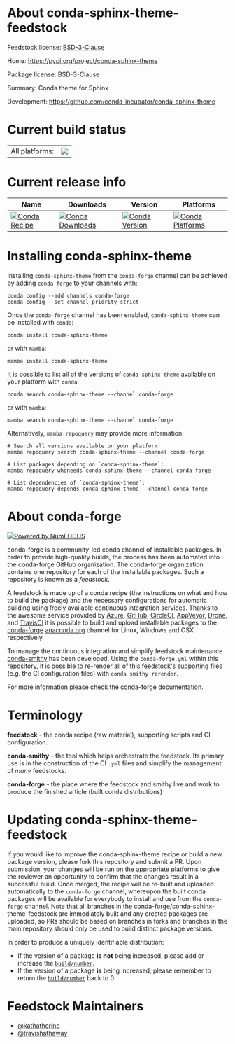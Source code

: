 About conda-sphinx-theme-feedstock
==================================

Feedstock license: [BSD-3-Clause](https://github.com/conda-forge/conda-sphinx-theme-feedstock/blob/main/LICENSE.txt)

Home: https://pypi.org/project/conda-sphinx-theme

Package license: BSD-3-Clause

Summary: Conda theme for Sphinx

Development: https://github.com/conda-incubator/conda-sphinx-theme

Current build status
====================


<table><tr><td>All platforms:</td>
    <td>
      <a href="https://dev.azure.com/conda-forge/feedstock-builds/_build/latest?definitionId=20801&branchName=main">
        <img src="https://dev.azure.com/conda-forge/feedstock-builds/_apis/build/status/conda-sphinx-theme-feedstock?branchName=main">
      </a>
    </td>
  </tr>
</table>

Current release info
====================

| Name | Downloads | Version | Platforms |
| --- | --- | --- | --- |
| [![Conda Recipe](https://img.shields.io/badge/recipe-conda--sphinx--theme-green.svg)](https://anaconda.org/conda-forge/conda-sphinx-theme) | [![Conda Downloads](https://img.shields.io/conda/dn/conda-forge/conda-sphinx-theme.svg)](https://anaconda.org/conda-forge/conda-sphinx-theme) | [![Conda Version](https://img.shields.io/conda/vn/conda-forge/conda-sphinx-theme.svg)](https://anaconda.org/conda-forge/conda-sphinx-theme) | [![Conda Platforms](https://img.shields.io/conda/pn/conda-forge/conda-sphinx-theme.svg)](https://anaconda.org/conda-forge/conda-sphinx-theme) |

Installing conda-sphinx-theme
=============================

Installing `conda-sphinx-theme` from the `conda-forge` channel can be achieved by adding `conda-forge` to your channels with:

```
conda config --add channels conda-forge
conda config --set channel_priority strict
```

Once the `conda-forge` channel has been enabled, `conda-sphinx-theme` can be installed with `conda`:

```
conda install conda-sphinx-theme
```

or with `mamba`:

```
mamba install conda-sphinx-theme
```

It is possible to list all of the versions of `conda-sphinx-theme` available on your platform with `conda`:

```
conda search conda-sphinx-theme --channel conda-forge
```

or with `mamba`:

```
mamba search conda-sphinx-theme --channel conda-forge
```

Alternatively, `mamba repoquery` may provide more information:

```
# Search all versions available on your platform:
mamba repoquery search conda-sphinx-theme --channel conda-forge

# List packages depending on `conda-sphinx-theme`:
mamba repoquery whoneeds conda-sphinx-theme --channel conda-forge

# List dependencies of `conda-sphinx-theme`:
mamba repoquery depends conda-sphinx-theme --channel conda-forge
```


About conda-forge
=================

[![Powered by
NumFOCUS](https://img.shields.io/badge/powered%20by-NumFOCUS-orange.svg?style=flat&colorA=E1523D&colorB=007D8A)](https://numfocus.org)

conda-forge is a community-led conda channel of installable packages.
In order to provide high-quality builds, the process has been automated into the
conda-forge GitHub organization. The conda-forge organization contains one repository
for each of the installable packages. Such a repository is known as a *feedstock*.

A feedstock is made up of a conda recipe (the instructions on what and how to build
the package) and the necessary configurations for automatic building using freely
available continuous integration services. Thanks to the awesome service provided by
[Azure](https://azure.microsoft.com/en-us/services/devops/), [GitHub](https://github.com/),
[CircleCI](https://circleci.com/), [AppVeyor](https://www.appveyor.com/),
[Drone](https://cloud.drone.io/welcome), and [TravisCI](https://travis-ci.com/)
it is possible to build and upload installable packages to the
[conda-forge](https://anaconda.org/conda-forge) [anaconda.org](https://anaconda.org/)
channel for Linux, Windows and OSX respectively.

To manage the continuous integration and simplify feedstock maintenance
[conda-smithy](https://github.com/conda-forge/conda-smithy) has been developed.
Using the ``conda-forge.yml`` within this repository, it is possible to re-render all of
this feedstock's supporting files (e.g. the CI configuration files) with ``conda smithy rerender``.

For more information please check the [conda-forge documentation](https://conda-forge.org/docs/).

Terminology
===========

**feedstock** - the conda recipe (raw material), supporting scripts and CI configuration.

**conda-smithy** - the tool which helps orchestrate the feedstock.
                   Its primary use is in the construction of the CI ``.yml`` files
                   and simplify the management of *many* feedstocks.

**conda-forge** - the place where the feedstock and smithy live and work to
                  produce the finished article (built conda distributions)


Updating conda-sphinx-theme-feedstock
=====================================

If you would like to improve the conda-sphinx-theme recipe or build a new
package version, please fork this repository and submit a PR. Upon submission,
your changes will be run on the appropriate platforms to give the reviewer an
opportunity to confirm that the changes result in a successful build. Once
merged, the recipe will be re-built and uploaded automatically to the
`conda-forge` channel, whereupon the built conda packages will be available for
everybody to install and use from the `conda-forge` channel.
Note that all branches in the conda-forge/conda-sphinx-theme-feedstock are
immediately built and any created packages are uploaded, so PRs should be based
on branches in forks and branches in the main repository should only be used to
build distinct package versions.

In order to produce a uniquely identifiable distribution:
 * If the version of a package **is not** being increased, please add or increase
   the [``build/number``](https://docs.conda.io/projects/conda-build/en/latest/resources/define-metadata.html#build-number-and-string).
 * If the version of a package **is** being increased, please remember to return
   the [``build/number``](https://docs.conda.io/projects/conda-build/en/latest/resources/define-metadata.html#build-number-and-string)
   back to 0.

Feedstock Maintainers
=====================

* [@kathatherine](https://github.com/kathatherine/)
* [@travishathaway](https://github.com/travishathaway/)

